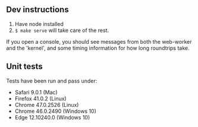 Dev instructions
----------------

1. Have node installed
2. `$ make serve` will take care of the rest.

If you open a console, you should see messages from both the
web-worker and the 'kernel', and some timing information for how long
roundtrips take.


Unit tests
----------

Tests have been run and pass under:
- Safari 9.0.1 (Mac)
- Firefox 41.0.2 (Linux)
- Chrome 47.0.2526 (Linux)
- Chrome 46.0.2490 (Windows 10)
- Edge 12.10240.0 (Windows 10)
